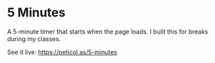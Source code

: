 # 5 Minutes

A 5-minute timer that starts when the page loads. I built this for breaks during my classes.

See it live:
https://peticol.as/5-minutes
